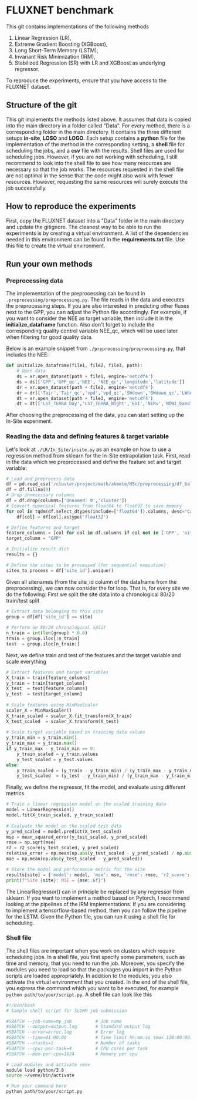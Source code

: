 # FLUXNET benchmark
This git contains implementations of the following methods
1. Linear Regression (LR),
2. Extreme Gradient Boosting (XGBoost),
3. Long Short-Term Memory (LSTM),
4. Invariant Risk Minimization (IRM),
5. Stabilized Regression (SR) with LR and XGBoost as underlying regressor.

To reproduce the experiments, ensure that you have access to the FLUXNET dataset.
<!--
In the main directory, create a folder called "Data" and copy the data into this folder. Due to the large amount of data, this can take some time. Make sure that the "Data" folder is listed in **.gitignore** to ensure that you don't upload large amounts of data when pushing changes to the repository.
-->
## Structure of the git
This git implements the methods listed above. It assumes that data is copied into the main directory in a folder called "Data". For every method, there is a corresponding folder in the main directory. It contains the three different setups **in-site**, **LOSO** and **LOGO**. Each setup contains a **python** file for the implementation of the method in the corresponding setting, a **shell** file for scheduling the jobs, and a **csv**  file with the results. Shell files are used for scheduling jobs. However, if you are not working with scheduling, I still recommend to look into the shell file to see how many resources are necessary so that the job works. The resources requested in the shell file are not optimal in the sense that the code might also work with fewer resources. However, requesting the same resources will surely execute the job successfully.

## How to reproduce the experiments
First, copy the FLUXNET dataset into a "Data" folder in the main directory and update the gitignore. The cleanest way to be able to run the experiments is by creating a virtual environment. A list of the dependencies needed in this environment can be found in the **requirements.txt** file. Use this file to create the virtual environment.
<!--
After creating the virtual environment, we are set to reproduce the experiments. By activating the virtual environment, the scripts can be executed in the terminal. If you want to schedule the jobs, just submit the shell file by typing `$ sbatch script.sh` into the terminal, which will submit the job.

Next, I explain how you can run your own experiments on the FLUXNET data. I will show it in an example of the In-Site experimental setting.
-->
## Run your own methods
### Preprocessing data
The implementation of the preprocessing can be found in `.preprocessing/preprocessing.py`. The file reads in the data and executes the preprocessing steps. If you are also interested in predicting other fluxes next to the GPP, you can adjust the Python file accordingly. For example, if you want to consider the NEE as target variable, then include it in the **initialize_dataframe** function. Also don't forget to include the corresponding quality control variable NEE_qc, which will be used later when filtering for good quality data.

Below is an example snippet from `./preprocessing/preprocessing.py`, that includes the NEE:

```python
def initialize_dataframe(file1, file2, file3, path):
    # Open data
    ds = xr.open_dataset(path + file1, engine='netcdf4')
    ds = ds[['GPP','GPP_qc','NEE', 'NEE_qc','longitude','latitude']]
    dr = xr.open_dataset(path + file2, engine='netcdf4')
    dr = dr[['Tair','Tair_qc','vpd','vpd_qc','SWdown','SWdown_qc','LWdown','LWdown_qc','SWdown_clearsky','IGBP_veg_short']]
    dt = xr.open_dataset(path + file3, engine='netcdf4')
    dt = dt[['LST_TERRA_Day','LST_TERRA_Night','EVI','NIRv','NDWI_band7','LAI','fPAR']]
```
After choosing the preprocessing of the data, you can start setting up the In-Site experiment.
### Reading the data and defining features & target variable
Let's look at `./LR/In_Site/insite.py` as an example on how to use a regression method from sklearn for the In-Site extrapolation task. First, read in the data which we preprocessed and define the feature set and target variable:
```python
# Load and preprocess data
df = pd.read_csv('/cluster/project/math/akmete/MSc/preprocessing/df_balanced_groups_onevegindex.csv')
df = df.fillna(0)
# Drop unnecessary columns
df = df.drop(columns=['Unnamed: 0','cluster'])
# Convert numerical features from float64 to float32 to save memory
for col in tqdm(df.select_dtypes(include=['float64']).columns, desc="Casting columns"):
    df[col] = df[col].astype('float32')

# Define features and target
feature_columns = [col for col in df.columns if col not in ['GPP', 'site_id']]
target_column = "GPP"

# Initialize result dict
results = {}

# Define the sites to be processed (for sequential execution)
sites_to_process = df['site_id'].unique()
```
Given all sitenames (from the site_id column of the dataframe from the preprocessing), we can now consider the for loop. That is, for every site we do the following: First we split the site data into a chronological 80/20 train/test split
```python
# Extract data belonging to this site
group = df[df['site_id'] == site]
    
# Perform an 80/20 chronological split
n_train = int(len(group) * 0.8)
train = group.iloc[:n_train]
test  = group.iloc[n_train:]
```
Next, we define train and test of the features and the target variable and scale everything
```python
# Extract features and target variables
X_train = train[feature_columns]
y_train = train[target_column]
X_test  = test[feature_columns]
y_test  = test[target_column]
    
# Scale features using MinMaxScaler
scaler_X = MinMaxScaler()
X_train_scaled = scaler_X.fit_transform(X_train)
X_test_scaled  = scaler_X.transform(X_test)
    
# Scale target variable based on training data values
y_train_min = y_train.min()
y_train_max = y_train.max()
if y_train_max - y_train_min == 0:
    y_train_scaled = y_train.values
    y_test_scaled = y_test.values
else:
    y_train_scaled = (y_train - y_train_min) / (y_train_max - y_train_min)
    y_test_scaled  = (y_test - y_train_min) / (y_train_max - y_train_min)

```
Finally, we define the regressor, fit the model, and evaluate using different metrics
```python
# Train a linear regression model on the scaled training data
model = LinearRegression()
model.fit(X_train_scaled, y_train_scaled)
    
# Evaluate the model on the scaled test data
y_pred_scaled = model.predict(X_test_scaled)
mse = mean_squared_error(y_test_scaled, y_pred_scaled)
rmse = np.sqrt(mse)
r2 = r2_score(y_test_scaled, y_pred_scaled)
relative_error = np.mean(np.abs(y_test_scaled - y_pred_scaled) / np.abs(y_test_scaled))
mae = np.mean(np.abs(y_test_scaled - y_pred_scaled))

# Store the model and performance metric for the site
results[site] = {'model': model, 'mse': mse, 'rmse': rmse, 'r2_score': r2, 'relative_error': relative_error, 'mae': mae}    
print(f"Site {site}: MSE = {mse:.6f}")
```
The LinearRegressor() can in principle be replaced by any regressor from sklearn. If you want to implement a method based on Pytorch, I recommend looking at the pipelines of the IRM implementations. If you are considering to implement a tensorflow-based method, then you can follow the pipeline for the LSTM. Given the Python file, you can run it using a shell file for scheduling.
### Shell file
The shell files are important when you work on clusters which require scheduling jobs. In a shell file, you first specify some parameters, such as time and memory, that you need to run the job. Moreover, you specify the modules you need to load so that the packages you import in the Python scripts are loaded appropriately. In addition to the modules, you also activate the virtual environment that you created. In the end of the shell file, you express the command which you want to be executed, for example `python path/to/your/script.py`. A shell file can look like this
```sh
#!/bin/bash
# Sample shell script for SLURM job submission

#SBATCH --job-name=my_job         # Job name
#SBATCH --output=output.log       # Standard output log
#SBATCH --error=error.log         # Error log
#SBATCH --time=01:00:00           # Time limit hh:mm:ss (max 120:00:00)
#SBATCH --ntasks=1                # Number of tasks
#SBATCH --cpus-per-task=4         # CPU cores per task
#SBATCH --mem-per-cpu=1024        # Memory per cpu

# Load modules and activate venv
module load python/3.8
source ~/venv/bin/activate

# Run your command here
python path/to/your/script.py
```
